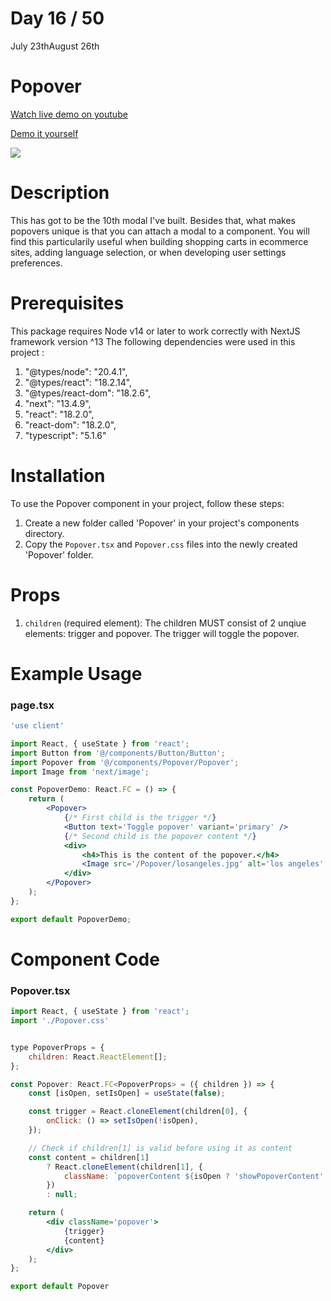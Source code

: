 # Day 16 / 50

July 23thAugust 26th

# Popover
<a href="https://www.youtube.com/watch?v=M7FKxklNTOU" target="_blank">Watch live demo on youtube</a>

<a href="https:/ / 50daysofcomponents.netlify.app/Popover" target="_blank">Demo it yourself</a>

<a href="https:/ / 50daysofcomponents.netlify.app/Popover" target="_blank"><img src="https://cdn.discordapp.com/attachments/715319623637270638/1132791609730273390/image.png"/></a>  

# Description 

This has got to be the 10th modal I've built. Besides that, what makes popovers unique is that you can attach a modal to a component. You will find this particularily useful when building shopping carts in ecommerce sites, adding language selection, or when developing user settings preferences.

# Prerequisites
This package requires Node v14 or later to work correctly with NextJS framework version ^13
The following dependencies were used in this project :
1. "@types/node": "20.4.1",
2. "@types/react": "18.2.14",
3. "@types/react-dom": "18.2.6",
4. "next": "13.4.9",
5. "react": "18.2.0",
6. "react-dom": "18.2.0",
7. "typescript": "5.1.6"


# Installation 

To use the Popover component in your project, follow these steps:

1. Create a new folder called 'Popover' in your project's components directory.
2. Copy the `Popover.tsx` and `Popover.css` files into the newly created 'Popover' folder.

# Props 

1. `children` (required element): The children MUST consist of 2 unqiue elements: trigger and popover. The trigger will toggle the popover.
 

# Example Usage
### page.tsx
```jsx
'use client'

import React, { useState } from 'react';
import Button from '@/components/Button/Button';
import Popover from '@/components/Popover/Popover';
import Image from 'next/image';

const PopoverDemo: React.FC = () => {
    return (
        <Popover>
            {/* First child is the trigger */}
            <Button text='Toggle popover' variant='primary' />
            {/* Second child is the popover content */}
            <div>
                <h4>This is the content of the popover.</h4>
                <Image src='/Popover/losangeles.jpg' alt='los angeles' width={400} height={200} />
            </div>
        </Popover>
    );
};

export default PopoverDemo;
```

# Component Code 

### Popover.tsx
```jsx
import React, { useState } from 'react';
import './Popover.css'


type PopoverProps = {
    children: React.ReactElement[];
};

const Popover: React.FC<PopoverProps> = ({ children }) => {
    const [isOpen, setIsOpen] = useState(false);

    const trigger = React.cloneElement(children[0], {
        onClick: () => setIsOpen(!isOpen),
    });

    // Check if children[1] is valid before using it as content
    const content = children[1]
        ? React.cloneElement(children[1], {
            className: `popoverContent ${isOpen ? 'showPopoverContent' : ''}`
        })
        : null;

    return (
        <div className='popover'>
            {trigger}
            {content}
        </div>
    );
};

export default Popover
```
 
